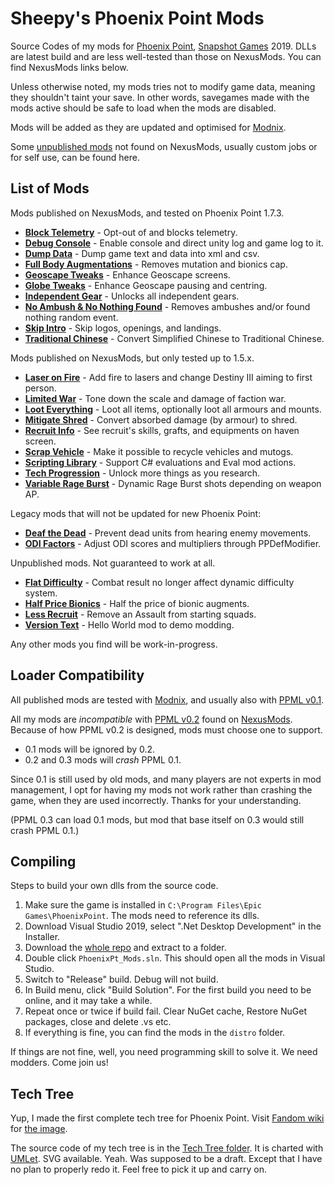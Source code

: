 # Sheepy's Phoenix Point Mods

Source Codes of my mods for [Phoenix Point](https://phoenixpoint.info/), [Snapshot Games](http://www.snapshotgames.com/) 2019.
DLLs are latest build and are less well-tested than those on NexusMods.
You can find NexusMods links below.

Unless otherwise noted, my mods tries not to modify game data,
meaning they shouldn't taint your save.
In other words, savegames made with the mods active should be safe to load when the mods are disabled.

Mods will be added as they are updated and optimised for [Modnix](https://github.com/Sheep-y/Modnix).

Some [unpublished mods](https://github.com/Sheep-y/PhoenixPt-Mods/tree/master/Unpublished) not found on NexusMods,
usually custom jobs or for self use, can be found here.

## List of Mods

Mods published on NexusMods, and tested on Phoenix Point 1.7.3.

* [**Block Telemetry**](https://www.nexusmods.com/phoenixpoint/mods/48/) - Opt-out of and blocks telemetry.
* [**Debug Console**](https://www.nexusmods.com/phoenixpoint/mods/44/) - Enable console and direct unity log and game log to it.
* [**Dump Data**](https://www.nexusmods.com/phoenixpoint/mods/50/) - Dump game text and data into xml and csv.
* [**Full Body Augmentations**](https://www.nexusmods.com/phoenixpoint/mods/33) - Removes mutation and bionics cap.
* [**Geoscape Tweaks**](https://www.nexusmods.com/phoenixpoint/mods/13) - Enhance Geoscape screens.
* [**Globe Tweaks**](https://www.nexusmods.com/phoenixpoint/mods/13) - Enhance Geoscape pausing and centring.
* [**Independent Gear**](https://www.nexusmods.com/phoenixpoint/mods/33) - Unlocks all independent gears.
* [**No Ambush & No Nothing Found**](https://www.nexusmods.com/phoenixpoint/mods/12/) - Removes ambushes and/or found nothing random event.
* [**Skip Intro**](https://www.nexusmods.com/phoenixpoint/mods/17) - Skip logos, openings, and landings.
* [**Traditional Chinese**](https://www.nexusmods.com/phoenixpoint/mods/47) - Convert Simplified Chinese to Traditional Chinese.

Mods published on NexusMods, but only tested up to 1.5.x.

* [**Laser on Fire**](https://www.nexusmods.com/phoenixpoint/mods/33) - Add fire to lasers and change Destiny III aiming to first person.
* [**Limited War**](https://www.nexusmods.com/phoenixpoint/mods/24) - Tone down the scale and damage of faction war.
* [**Loot Everything**](https://www.nexusmods.com/phoenixpoint/mods/33) - Loot all items, optionally loot all armours and mounts.
* [**Mitigate Shred**](https://www.nexusmods.com/phoenixpoint/mods/33) - Convert absorbed damage (by armour) to shred.
* [**Recruit Info**](https://www.nexusmods.com/phoenixpoint/mods/28) - See recruit's skills, grafts, and equipments on haven screen.
* [**Scrap Vehicle**](https://www.nexusmods.com/phoenixpoint/mods/26) - Make it possible to recycle vehicles and mutogs.
* [**Scripting Library**](https://www.nexusmods.com/phoenixpoint/mods/49) - Support C# evaluations and Eval mod actions.
* [**Tech Progression**](https://www.nexusmods.com/phoenixpoint/mods/33) - Unlock more things as you research.
* [**Variable Rage Burst**](https://www.nexusmods.com/phoenixpoint/mods/33) - Dynamic Rage Burst shots depending on weapon AP.

Legacy mods that will not be updated for new Phoenix Point:

* [**Deaf the Dead**](https://www.nexusmods.com/phoenixpoint/mods/45/) - Prevent dead units from hearing enemy movements.
* [**ODI Factors**](https://www.nexusmods.com/phoenixpoint/mods/33) - Adjust ODI scores and multipliers through PPDefModifier.

Unpublished mods.  Not guaranteed to work at all.

* [**Flat Difficulty**](https://github.com/Sheep-y/PhoenixPt-Mods/tree/master/Unpublished/FlatDifficulty) - Combat result no longer affect dynamic difficulty system.
* [**Half Price Bionics**](https://github.com/Sheep-y/PhoenixPt-Mods/tree/master/Unpublished/HalfPriceBionics) - Half the price of bionic augments.
* [**Less Recruit**](https://github.com/Sheep-y/PhoenixPt-Mods/tree/master/Unpublished/LessRecruit) - Remove an Assault from starting squads.
* [**Version Text**](https://github.com/Sheep-y/PhoenixPt-Mods/tree/master/Unpublished/VersionText) - Hello World mod to demo modding.

Any other mods you find will be work-in-progress.

## Loader Compatibility

All published mods are tested with [Modnix](https://github.com/Sheep-y/Modnix),
and usually also with [PPML v0.1](https://github.com/RealityMachina/PhoenixPointModInjector/#readme).

All my mods are *incompatible* with [PPML v0.2](https://github.com/Ijwu/PhoenixPointModLoader/#readme) found on [NexusMods](https://www.nexusmods.com/phoenixpoint/mods/38).
Because of how PPML v0.2 is designed, mods must choose one to support.

* 0.1 mods will be ignored by 0.2.
* 0.2 and 0.3 mods will *crash* PPML 0.1.

Since 0.1 is still used by old mods, and many players are not experts in mod management,
I opt for having my mods not work rather than crashing the game, when they are used incorrectly.
Thanks for your understanding.

(PPML 0.3 can load 0.1 mods, but mod that base itself on 0.3 would still crash PPML 0.1.)

## Compiling

Steps to build your own dlls from the source code.

1. Make sure the game is installed in `C:\Program Files\Epic Games\PhoenixPoint`.  The mods need to reference its dlls.
2. Download Visual Studio 2019, select ".Net Desktop Development" in the Installer.
3. Download the [whole repo](https://github.com/Sheep-y/PhoenixPt-Mods/archive/master.zip) and extract to a folder.
4. Double click `PhoenixPt_Mods.sln`.  This should open all the mods in Visual Studio.
5. Switch to "Release" build.  Debug will not build.
6. In Build menu, click "Build Solution".  For the first build you need to be online, and it may take a while.
7. Repeat once or twice if build fail.  Clear NuGet cache, Restore NuGet packages, close and delete .vs etc.
8. If everything is fine, you can find the mods in the `distro` folder.

If things are not fine, well, you need programming skill to solve it.
We need modders. Come join us!

## Tech Tree

Yup, I made the first complete tech tree for Phoenix Point.
Visit [Fandom wiki](https://phoenixpoint.fandom.com/) for [the image](https://phoenixpoint.fandom.com/wiki/File:Sheepy_Tech_Tree.gif).

The source code of my tech tree is in the [Tech Tree folder](https://github.com/Sheep-y/PhoenixPt-Mods/tree/master/TechTree).
It is charted with [UMLet](https://www.umlet.com/). SVG available.
Yeah.
Was supposed to be a draft.
Except that I have no plan to properly redo it.
Feel free to pick it up and carry on.